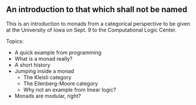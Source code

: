 An introduction to that which shall not be named
------------------------------------------------

This is an introduction to monads from a categorical perspective to be
given at the University of Iowa on Sept. 9 to the Computational Logic
Center.

Topics:

  - A quick example from programming
  - What is a monad really?
  - A short history
  - Jumping inside a monad
    - The Kleisli category
    - The Eilenberg-Moore category
    - Why not an example from linear logic?
  - Monads are modular, right?
